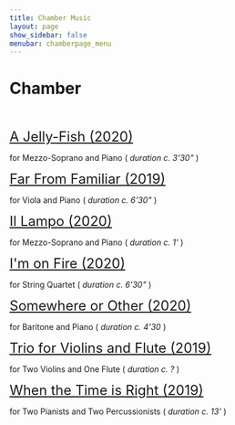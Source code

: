 ```yaml
---
title: Chamber Music
layout: page
show_sidebar: false
menubar: chamberpage_menu
---
```


# Chamber
<br>
<br>
<a href="http://127.0.0.1:4000/alexbarsom1/a_jelly-fish/" style="font-size:24px;">A Jelly-Fish (2020)</a>

for Mezzo-Soprano and Piano ( *duration c. 3'30"* )

<a href="http://127.0.0.1:4000/alexbarsom1/far_from_familiar/" style="font-size:24px;">Far From Familiar (2019)</a>

for Viola and Piano ( *duration c. 6'30"* )

<a href="http://127.0.0.1:4000/alexbarsom1/il_lampo/" style="font-size:24px;">Il Lampo (2020)</a>

for Mezzo-Soprano and Piano ( *duration c. 1'* )

<a href="http://127.0.0.1:4000/alexbarsom1/I'm_on_fire/" style="font-size:24px;">I'm on Fire (2020)</a>

for String Quartet ( *duration c. 6'30"* )

<a href="http://127.0.0.1:4000/alexbarsom1/somewhere_or_other/" style="font-size:24px;">Somewhere or Other (2020)</a>

for Baritone and Piano ( *duration c. 4'30* )

<a href="http://127.0.0.1:4000/alexbarsom1/trio_for_violins_and_flute/" style="font-size:24px;">Trio for Violins and Flute (2019)</a>

for Two Violins and One Flute ( *duration c. ?* )

<a href="http://127.0.0.1:4000/alexbarsom1/when_the_time_is_right/" style="font-size:24px;">When the Time is Right (2019)</a>

for Two Pianists and Two Percussionists ( *duration c. 13'* )